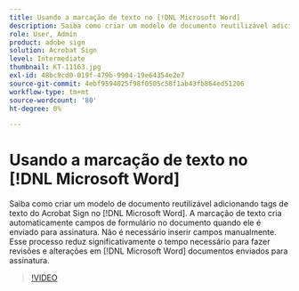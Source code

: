 ```yaml
---
title: Usando a marcação de texto no [!DNL Microsoft Word]
description: Saiba como criar um modelo de documento reutilizável adicionando tags de texto do Acrobat Sign no [!DNL Microsoft Word]
role: User, Admin
product: adobe sign
solution: Acrobat Sign
level: Intermediate
thumbnail: KT-11163.jpg
exl-id: 48bc9cd0-019f-479b-9904-19e64354e2e7
source-git-commit: 4ebf9594025f98f0505c58f1ab43fb864ed51206
workflow-type: tm+mt
source-wordcount: '80'
ht-degree: 0%

---
```


# Usando a marcação de texto no [!DNL Microsoft Word]

Saiba como criar um modelo de documento reutilizável adicionando tags de texto do Acrobat Sign no [!DNL Microsoft Word]. A marcação de texto cria automaticamente campos de formulário no documento quando ele é enviado para assinatura. Não é necessário inserir campos manualmente. Esse processo reduz significativamente o tempo necessário para fazer revisões e alterações em [!DNL Microsoft Word] documentos enviados para assinatura.

>[!VIDEO](https://video.tv.adobe.com/v/3409482?quality=12&learn=on&hidetitle=true)
